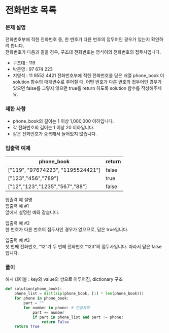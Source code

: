 # 전화번호 목록
### 문제 설명
전화번호부에 적힌 전화번호 중, 한 번호가 다른 번호의 접두어인 경우가 있는지 확인하려 합니다.              
전화번호가 다음과 같을 경우, 구조대 전화번호는 영석이의 전화번호의 접두사입니다.         

+ 구조대 : 119
+ 박준영 : 97 674 223
+ 지영석 : 11 9552 4421
전화번호부에 적힌 전화번호를 담은 배열 phone_book 이 solution 함수의 매개변수로 주어질 때, 어떤 번호가 다른 번호의 접두어인 경우가 있으면 false를 그렇지 않으면 true를 return 하도록 solution 함수를 작성해주세요.

### 제한 사항
+ phone_book의 길이는 1 이상 1,000,000 이하입니다.
+ 각 전화번호의 길이는 1 이상 20 이하입니다.
+ 같은 전화번호가 중복해서 들어있지 않습니다.

### 입출력 예제
|phone_book|	return|
|----------|----------|
|["119", "97674223", "1195524421"]|	false|
|["123","456","789"]	|true|
|["12","123","1235","567","88"]	|false|

입출력 예 설명      
입출력 예 #1                    
앞에서 설명한 예와 같습니다.        
               
입출력 예 #2            
한 번호가 다른 번호의 접두사인 경우가 없으므로, 답은 true입니다.       
              
입출력 예 #3             
첫 번째 전화번호, “12”가 두 번째 전화번호 “123”의 접두사입니다. 따라서 답은 false입니다.              

### 풀이
해시 테이블 : key와 value의 쌍으로 이루어짐, dictionary 구조
```python
def solution(phone_book):
    phone_list = dict(zip(phone_book, [1] * len(phone_book)))
    for phone in phone_book:
        part = ""
        for number in phone: # 한글자씩
            part += number
            if part in phone_list and part != phone:
                return False
    return True
```

